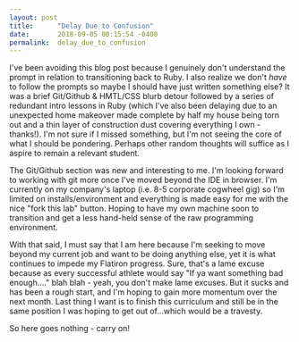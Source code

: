 ```yaml
---
layout: post
title:      "Delay Due to Confusion"
date:       2018-09-05 00:15:54 -0400
permalink:  delay_due_to_confusion
---
```


I've been avoiding this blog post because I genuinely don't understand the prompt in relation to transitioning back to Ruby. I also realize we don't *have* to follow the prompts so maybe I should have just written something else? It was a brief Git/Github & HMTL/CSS blurb detour followed by a series of redundant intro lessons in Ruby (which I've also been delaying due to an unexpected home makeover made complete by half my house being torn out and a thin layer of construction dust covering everything I own - thanks!). I'm not sure if I missed something, but I'm not seeing the core of what I should be pondering. Perhaps other random thoughts will suffice as I aspire to remain a relevant student.

The Git/Github section was new and interesting to me. I'm looking forward to working with git more once I've moved beyond the IDE in browser. I'm currently on my company's laptop (i.e. 8-5 corporate cogwheel gig) so I'm limited on installs/environment and everything is made easy for me with the nice "fork this lab" button. Hoping to have my own machine soon to transition and get a less hand-held sense of the raw programming environment. 

With that said, I must say that I am here because I'm seeking to move beyond my current job and want to be doing anything else, yet it is what continues to impede my Flatiron progress. Sure, that's a lame excuse because as every successful athlete would say "If ya want something bad enough...." blah blah - yeah, you don't make lame excuses. But it sucks and has been a rough start, and I'm hoping to gain more momentum over the next month. Last thing I want is to finish this curriculum and still be in the same position I was hoping to get out of...which would be a travesty. 

So here goes nothing - carry on!
